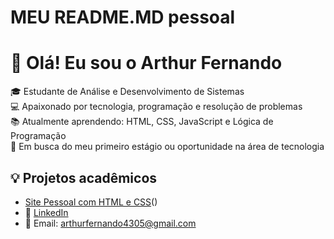 # MEU README.MD pessoal

# 👋 Olá! Eu sou o Arthur Fernando

🎓 Estudante de Análise e Desenvolvimento de Sistemas  
💻 Apaixonado por tecnologia, programação e resolução de problemas  
📚 Atualmente aprendendo: HTML, CSS, JavaScript e Lógica de Programação  
🚀 Em busca do meu primeiro estágio ou oportunidade na área de tecnologia  

## 💡 Projetos acadêmicos
- [Site Pessoal com HTML e CSS](https://github.com/Arthur24-star/pagina-pessoal/blob/main/index.html%20pagina%20pessoal.html)()
- 💼 [LinkedIn](https://www.linkedin.com/in/arthur-fernando-rodrigues-fonseca-b92907297)
- 📧 Email: arthurfernando4305@gmail.com
